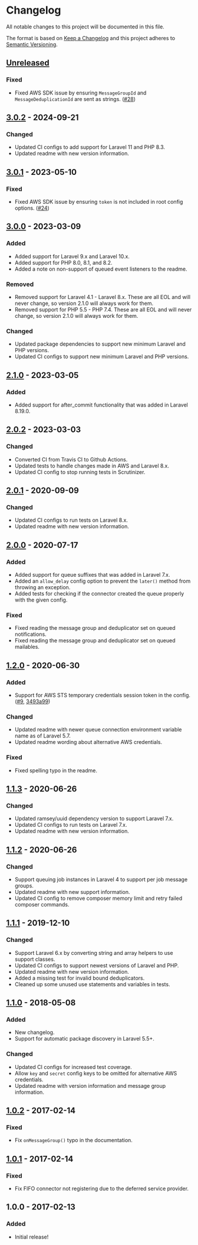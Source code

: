 # Changelog
All notable changes to this project will be documented in this file.

The format is based on [Keep a Changelog](https://keepachangelog.com/en/1.0.0/)
and this project adheres to [Semantic Versioning](https://semver.org/spec/v2.0.0.html).

## [Unreleased]
### Fixed
- Fixed AWS SDK issue by ensuring `MessageGroupId` and `MessageDeduplicationId` are sent as strings. ([#28](https://github.com/shiftonelabs/laravel-sqs-fifo-queue/issues/28))

## [3.0.2] - 2024-09-21
### Changed
- Updated CI configs to add support for Laravel 11 and PHP 8.3.
- Updated readme with new version information.

## [3.0.1] - 2023-05-10
### Fixed
- Fixed AWS SDK issue by ensuring `token` is not included in root config options. ([#24](https://github.com/shiftonelabs/laravel-sqs-fifo-queue/pull/24))

## [3.0.0] - 2023-03-09
### Added
- Added support for Laravel 9.x and Laravel 10.x.
- Added support for PHP 8.0, 8.1, and 8.2.
- Added a note on non-support of queued event listeners to the readme.

### Removed
- Removed support for Laravel 4.1 - Laravel 8.x. These are all EOL and will never change, so version 2.1.0 will always work for them.
- Removed support for PHP 5.5 - PHP 7.4. These are all EOL and will never change, so version 2.1.0 will always work for them.

### Changed
- Updated package dependencies to support new minimum Laravel and PHP versions.
- Updated CI configs to support new minimum Laravel and PHP versions.

## [2.1.0] - 2023-03-05
### Added
- Added support for after_commit functionality that was added in Laravel 8.19.0.

## [2.0.2] - 2023-03-03
### Changed
- Converted CI from Travis CI to Github Actions.
- Updated tests to handle changes made in AWS and Laravel 8.x.
- Updated CI config to stop running tests in Scrutinizer.

## [2.0.1] - 2020-09-09
### Changed
- Updated CI configs to run tests on Laravel 8.x.
- Updated readme with new version information.

## [2.0.0] - 2020-07-17
### Added
- Added support for queue suffixes that was added in Laravel 7.x.
- Added an `allow_delay` config option to prevent the `later()` method from throwing an exception.
- Added tests for checking if the connector created the queue properly with the given config.

### Fixed
- Fixed reading the message group and deduplicator set on queued notifications.
- Fixed reading the message group and deduplicator set on queued mailables.

## [1.2.0] - 2020-06-30
### Added
- Support for AWS STS temporary credentials session token in the config. ([#9](https://github.com/shiftonelabs/laravel-sqs-fifo-queue/pull/9), [3493a99](https://github.com/shiftonelabs/laravel-sqs-fifo-queue/commit/3493a99acd8005ca94e1c7d4cc0f86a1e6ab8a8f))

### Changed
- Updated readme with newer queue connection environment variable name as of Laravel 5.7.
- Updated readme wording about alternative AWS credentials.

### Fixed
- Fixed spelling typo in the readme.

## [1.1.3] - 2020-06-26
### Changed
- Updated ramsey/uuid dependency version to support Laravel 7.x.
- Updated CI configs to run tests on Laravel 7.x.
- Updated readme with new version information.

## [1.1.2] - 2020-06-26
### Changed
- Support queuing job instances in Laravel 4 to support per job message groups.
- Updated readme with new support information.
- Updated CI config to remove composer memory limit and retry failed composer commands.

## [1.1.1] - 2019-12-10
### Changed
- Support Laravel 6.x by converting string and array helpers to use support classes.
- Updated CI configs to support newest versions of Laravel and PHP.
- Updated readme with new version information.
- Added a missing test for invalid bound deduplicators.
- Cleaned up some unused use statements and variables in tests.

## [1.1.0] - 2018-05-08
### Added
- New changelog.
- Support for automatic package discovery in Laravel 5.5+.

### Changed
- Updated CI configs for increased test coverage.
- Allow `key` and `secret` config keys to be omitted for alternative AWS credentials.
- Updated readme with version information and message group information.

## [1.0.2] - 2017-02-14
### Fixed
- Fix `onMessageGroup()` typo in the documentation.

## [1.0.1] - 2017-02-14
### Fixed
- Fix FIFO connector not registering due to the deferred service provider.

## 1.0.0 - 2017-02-13
### Added
- Initial release!

[Unreleased]: https://github.com/shiftonelabs/laravel-sqs-fifo-queue/compare/3.0.2...HEAD
[3.0.2]: https://github.com/shiftonelabs/laravel-sqs-fifo-queue/compare/3.0.1...3.0.2
[3.0.1]: https://github.com/shiftonelabs/laravel-sqs-fifo-queue/compare/3.0.0...3.0.1
[3.0.0]: https://github.com/shiftonelabs/laravel-sqs-fifo-queue/compare/2.1.0...3.0.0
[2.1.0]: https://github.com/shiftonelabs/laravel-sqs-fifo-queue/compare/2.0.2...2.1.0
[2.0.2]: https://github.com/shiftonelabs/laravel-sqs-fifo-queue/compare/2.0.1...2.0.2
[2.0.1]: https://github.com/shiftonelabs/laravel-sqs-fifo-queue/compare/2.0.0...2.0.1
[2.0.0]: https://github.com/shiftonelabs/laravel-sqs-fifo-queue/compare/1.2.0...2.0.0
[1.2.0]: https://github.com/shiftonelabs/laravel-sqs-fifo-queue/compare/1.1.3...1.2.0
[1.1.3]: https://github.com/shiftonelabs/laravel-sqs-fifo-queue/compare/1.1.2...1.1.3
[1.1.2]: https://github.com/shiftonelabs/laravel-sqs-fifo-queue/compare/1.1.1...1.1.2
[1.1.1]: https://github.com/shiftonelabs/laravel-sqs-fifo-queue/compare/1.1.0...1.1.1
[1.1.0]: https://github.com/shiftonelabs/laravel-sqs-fifo-queue/compare/1.0.2...1.1.0
[1.0.2]: https://github.com/shiftonelabs/laravel-sqs-fifo-queue/compare/1.0.1...1.0.2
[1.0.1]: https://github.com/shiftonelabs/laravel-sqs-fifo-queue/compare/1.0.0...1.0.1
